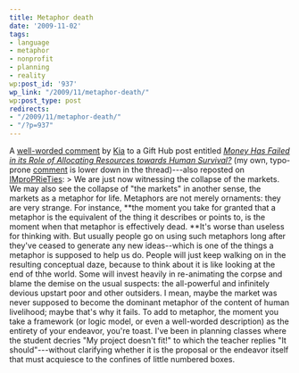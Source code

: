 ```yaml
---
title: Metaphor death
date: '2009-11-02'
tags:
- language
- metaphor
- nonprofit
- planning
- reality
wp:post_id: '937'
wp_link: "/2009/11/metaphor-death/"
wp:post_type: post
redirects:
- "/2009/11/metaphor-death/"
- "/?p=937"
---
```


A [well-worded comment](http://gallandgumption.blogspot.com/) by [Kia](http://www.gifthub.org/2009/10/money-has-failed-in-its-role-of-allocating-resources-towards-human-survival.html#comment-6a00d8341ccc8253ef0120a6334716970b) to a Gift Hub post entitled [_Money Has Failed in its Role of Allocating Resources towards Human Survival?_](http://www.gifthub.org/2009/10/money-has-failed-in-its-role-of-allocating-resources-towards-human-survival.html) (my own, typo-prone [comment](http://www.gifthub.org/2009/10/money-has-failed-in-its-role-of-allocating-resources-towards-human-survival.html#comment-6a00d8341ccc8253ef0120a63d802f970b) is lower down in the thread)---also reposted on [IMproPRieTies](http://interimtom.blogspot.com/2009/10/markets-are-dead-metaphors.html): > We are just now witnessing the collapse of the markets. We may also see the collapse of "the markets" in another sense, the markets as a metaphor for life. Metaphors are not merely ornaments: they are very strange. For instance, **the moment you take for granted that a metaphor is the equivalent of the thing it describes or points to, is the moment when that metaphor is effectively dead. **It's worse than useless for thinking with. But usually people go on using such metaphors long after they've ceased to generate any new ideas--which is one of the things a metaphor is supposed to help us do. People will just keep walking on in the resulting conceptual daze, because to think about it is like looking at the end of thhe world. Some will invest heavily in re-animating the corpse and blame the demise on the usual suspects: the all-powerful and infinitely devious upstart poor and other outsiders. I mean, maybe the market was never supposed to become the dominant metaphor of the content of human livelihood; maybe that's why it fails.
To add to metaphor, the moment you take a framework (or logic model, or even a well-worded description) as the entirety of your endeavor, you're toast. I've been in planning classes where the student decries "My project doesn't fit!" to which the teacher replies "It should"---without clarifying whether it is the proposal or the endeavor itself that must acquiesce to the confines of little numbered boxes.
